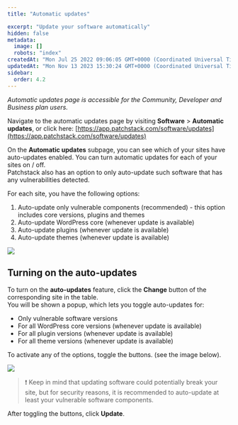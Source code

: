 ```yaml
---
title: "Automatic updates"

excerpt: "Update your software automatically"
hidden: false
metadata: 
  image: []
  robots: "index"
createdAt: "Mon Jul 25 2022 09:06:05 GMT+0000 (Coordinated Universal Time)"
updatedAt: "Mon Nov 13 2023 15:30:24 GMT+0000 (Coordinated Universal Time)"
sidebar:
  order: 4.2
---
```

_Automatic updates page is accessible for the Community, Developer and Business plan users._  

Navigate to the automatic updates page by visiting **Software** > **Automatic updates**, or click here: [https://app.patchstack.com/software/updates](https://app.patchstack.com/software/updates)

On the **Automatic updates** subpage, you can see which of your sites have auto-updates enabled. You can turn automatic updates for each of your sites on / off.  
Patchstack also has an option to only auto-update such software that has any vulnerabilities detected.

For each site, you have the following options:

<ol><li>Auto-update only vulnerable components (recommended)
 - this option includes core versions, plugins and themes</li>
<li>Auto-update WordPress core (whenever update is available)</li>
<li>Auto-update plugins (whenever update is available)</li>
<li>Auto-update themes (whenever update is available)</li>
</ol>

![](@images/patchstack-software-automatic-updates.png)

## Turning on the auto-updates

To turn on the **auto-updates** feature, click the **Change** button of the corresponding site in the table.  
You will be shown a popup, which lets you toggle auto-updates for:
* Only vulnerable software versions
* For all WordPress core versions (whenever update is available)
* For all plugin versions (whenever update is available)
* For all theme versions (whenever update is available)

To activate any of the options, toggle the buttons. (see the image below).

![](@images/patchstack-software-auto-update-settings.png)



> ❗️ Keep in mind that updating software could potentially break your site, but for security reasons, it is recommended to auto-update at least your vulnerable software components.

After toggling the buttons, click **Update**.

